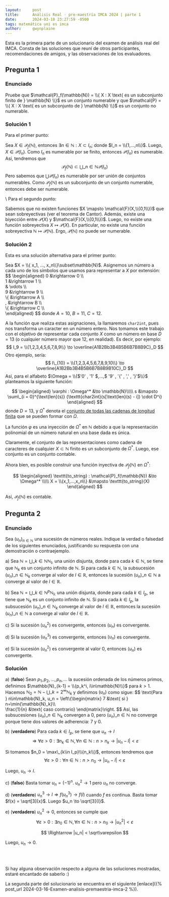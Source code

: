 ```yaml
---
layout:     post
title:      Análisis Real - pre-maestría IMCA 2024 | parte 1
date:       2024-03-10 23:27:59 -0500
tags: matemática uni es imca
author:     gwynplaine
---
```


Esta es la primera parte de un solucionario del examen de análisis real del IMCA. 
Consta de las soluciones que reuní de otros participantes, recomendaciones de amigos, 
y las observaciones de los evaluadores.

## Pregunta 1
### Enunciado
Pruebe que $\mathcal{P}_f(\mathbb{N}) =  \\{ X : X \text{ es un subconjunto finito de } \mathbb{N} \\}$ 
es un conjunto numerable y que $\mathcal{P} =  \\{ X : X \text{ es un subconjunto de } \mathbb{N} \\}$ 
es un conjunto no numerable.

### Solución 1
Para el primer punto:


Sea $X\in\mathcal{P}_f(\mathbb{N})$, entonces $\exists n\in\mathbb{N}: X\subset I_n$; donde 
$I_n = \\{1,...,n\\}$. Luego, $X\in \mathcal{P}(I_n)$. Como $I_n$ es numerable por se finito, 
entonces $\mathcal{P}(I_n)$ es numerable. Así, tendremos que
$$
\mathcal{P}_f(\mathbb{N})\subset \bigcup\_{n\in\mathbb{N}}{\mathcal{P}(I_n)}
$$
Pero sabemos que $\bigcup{\mathcal{P}(I_n)}$ es numerable por ser unión de conjuntos numerables.
Como $\mathcal{P}_f(\mathbb{N})$ es un subconjunto de un conjunto numerable, entonces debe ser numerable.

\\
Para el segundo punto:

Sabemos que no existen funciones $X \mapsto \mathcal{F}(X,\\{0,1\\})$ que sean sobreyectivas (ver 
el teorema de Cantor). Además, existe una biyección entre $\mathcal{P}(X)$ y $\mathcal{F}(X,\\{0,1\\})$. 
Luego, no existe una función sobreyectiva $X \mapsto \mathcal{P}(X)$. En particular, no 
existe una función sobreyectiva $\mathbb{N} \mapsto \mathcal{P}(\mathbb{N})$. Ergo, $\mathcal{P}(\mathbb{N})$ 
no puede ser numerable.

### Solución 2
Esta es una solución alternativa para el primer punto:

Sea $X = \\{ x_1, ..., x_n\\}\subset\mathbb{N}$. Asignemos un número a cada uno de los símbolos 
que usamos para representar a $X$ por extensión:
$$
\begin{aligned}
0 &\rightarrow 0 \\\\\
1 &\rightarrow 1 \\\\\
& \vdots \\\\\
9 &\rightarrow 9 \\\\\
\\{ &\rightarrow A \\\\\
, &\rightarrow B \\\\\
\\{ &\rightarrow C \\\\\
\end{aligned}
$$
donde $A = 10$, $B = 11$, $C = 12$. 

A la función que realiza estas asignaciones, la llamaremos 
$\texttt{char2int}$, pues nos transforma un caracter en un número entero. Nos tomamos este trabajo 
con el objetivo de representar cada conjunto $X$ como un número en base $D = 13$ (o cualquier número 
mayor que $12$, en realidad). Es decir, por ejemplo:
$$
I_9 = \\{1,2,3,4,5,6,7,8,9\\} \to \overline{A1B2Bb3B4B5B6B7B8B9C}_D
$$
Otro ejemplo, sería:
$$
I\_{10} = \\{1,2,3,4,5,6,7,8,9,10\\} \to \overline{A1B2Bb3B4B5B6B7B8B9B10C}_D
$$
Así, para el alfabeto $\Omega = \\{$'0' , '1' $,...,$ '9' , '{' , ',' , '}'$\\}$ planteamos la siguiente función:

$$
\begin{aligned}
\varphi : \Omega^* &\to \mathbb{N}\\\\\
s &\mapsto \sum\_{i = 0}^{\text{len}(s)} {\texttt{char2int}(s[\text{len}(s) - i]) \cdot D^i}
\end{aligned}
$$
donde $D = 13$, y $\Omega^*$ denota el [conjunto de todas las cadenas de longitud finita](https://en.wikipedia.org/wiki/Kleene_star) 
que se pueden formar con $\Omega$.

La función $\varphi$ es una inyección de $\Omega^*$ en $\mathbb{N}$ debido a que la representación 
polinomial de un número natural en una base dada es única.

Claramente, el conjunto de las representaciones como cadena de caracteres de cualquier $X\subset\mathbb{N}$ 
finito es un subconjunto de $\Omega^*$. Luego, ese conjunto es un conjunto contable.

Ahora bien, es posible construir una función inyectiva de $\mathcal{P}_f(\mathbb{N})$ en $\Omega^*$:

$$
\begin{aligned}
\texttt{to_string} : \mathcal{P}_f(\mathbb{N}) &\to \Omega^* \\\\\
X = \\{x_1,...,x_n\\} &\mapsto \texttt{to_string}(X)
\end{aligned}
$$

Así, $\mathcal{P}_f(\mathbb{N})$ es contable.

## Pregunta 2
### Enunciado
Sea $(u_n)_{n\in\mathbb{N}}$ una sucesión de números reales. Indique la verdad o falsedad de los siguientes enunciados, 
justificando su respuesta con una demostración o contraejemplo.

a) Sea $\mathbb{N} = \bigcup\_{k\in\mathbb{N}}\mathbb{N_k}$ una unión disjunta, donde para cada $k\in \mathbb{N}$, se 
tiene que $\mathbb{N}_k$ es un conjunto infinito de $\mathbb{N}$. Si para cada $k\in\mathbb{N}$, la subsucesión 
$(u_n)\_{n\in\mathbb{N}_k}$ converge al valor de $l\in\mathbb{R}$, entonces la sucesión $(u_n)\_{n\in\mathbb{N}}$ a
converge al valor de $l\in\mathbb{R}$.

b) Sea $\mathbb{N} = \bigcup\_{k\in\mathbb{N}}^{p}\mathbb{N_k}$ una unión disjunta, donde para cada $k\in I_p$, se 
tiene que $\mathbb{N}_k$ es un conjunto infinito de $\mathbb{N}$. Si para cada $k\in I_p$, la subsucesión 
$(u_n)\_{n\in\mathbb{N}_k}$ converge al valor de $l\in\mathbb{R}$, entonces la sucesión $(u_n)\_{n\in\mathbb{N}}$ a
converge al valor de $l\in\mathbb{R}$.

c) Si la sucesión $(u^2_n)$ es convergente, entonces $(u_n)$ es convergente.

d) Si la sucesión $(u^3_n)$ es convergente, entonces $(u_n)$ es convergente.

e) Si la sucesión $(u^2_n)$ es convergente al valor $0$, entonces $(u_n)$ es convergente.

### Solución
a) (**falso**) Sean $p_1, p_2, ..., p_n, ...$ la sucesión ordenada de los números primos, definimos 
$\mathbb{N}_{k-1} = \\{p_k^i, i\in\mathbb{N}\\}$ para $k>1$. 
Hacemos $\mathbb{N}_0 = \mathbb{N} - \bigcup\_{k=2}^{\infty}\mathbb{N}_k$ y definimos $(u_n)$ como sigue: 
$$
\text{Para } n\in\mathbb{N}_k, u_n = \left\\{\begin{matrix}
7 &\text{ si } n=\min{\mathbb{N}_k}\\\\\
\frac{1}{n} &\text{ caso contrario}
\end{matrix}\right.
$$
Así, las subsucesiones $(u_n)\_{n\in\mathbb{N}_k}$ convergen a 0, pero $(u_n)\_{n\in\mathbb{N}}$ no 
converge porque tiene dos valores de adherencia: $7$ y $0$. 

b) (**verdadero**) Para cada $k\in I_p$, se tiene que $u_n \to l$
$$
\Rightarrow \forall \varepsilon > 0: \exists n_k\in\mathbb{N}, \forall n\in\mathbb{N}:n>n_k \rightarrow 
|u_n - l| < \varepsilon
$$

Si tomamos $n_0 = \max\_{k\in I_p}\\{n_k\\}$, entonces tendremos que 
$$
\forall \varepsilon > 0: \forall n\in\mathbb{N}:n>n_0 \rightarrow |u_n - l| < \varepsilon
$$

Luego, $u_n \to l$.

c) (**falso**) Basta tomar $u_n=(-1)^n$. $u_n^2 \to 1$ pero $u_n$ no converge.

d) (**verdadero**) $u_n^3 \to l \Rightarrow f(u_n^3)\to f(l)$ cuando $f$ es continua. 
Basta tomar $f(x) = \sqrt[3]{x}$. Luego $u_n \to \sqrt[3]{l}$.

e) (**verdadero**) $u_n^2\to 0$, entonces se cumple que
$$
\forall \varepsilon > 0: \exists n_0\in\mathbb{N},\forall n\in\mathbb{N}:n>n_0 \rightarrow |u_n^2| < \varepsilon
$$

$$
\Rightarrow |u_n| < \sqrt\varepsilon
$$

Luego, $u_n \to 0$.

<br><br>

Si hay alguna observación respecto a alguna de las soluciones mostradas, estaré encantado 
de saberlo :\)

La segunda parte del solucionario se encuentra en el siguiente [enlace]({% post_url 2024-03-16-Examen-analisis-premaestria-imca-2 %}).